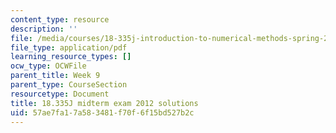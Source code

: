 ```yaml
---
content_type: resource
description: ''
file: /media/courses/18-335j-introduction-to-numerical-methods-spring-2019/57ae7fa17a583481f70f6f15bd527b2c_MIT18_335JS19_exam12sol.pdf
file_type: application/pdf
learning_resource_types: []
ocw_type: OCWFile
parent_title: Week 9
parent_type: CourseSection
resourcetype: Document
title: 18.335J midterm exam 2012 solutions
uid: 57ae7fa1-7a58-3481-f70f-6f15bd527b2c
---
```

